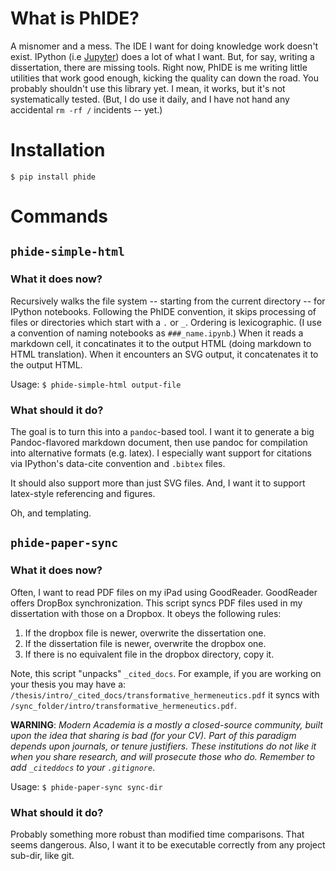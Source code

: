 # What is PhIDE?

A misnomer and a mess. The IDE I want for doing knowledge work doesn't exist. 
IPython (i.e [Jupyter](http://jupyter.org/)) does a lot of what I want. But, 
for say, writing a dissertation, there are missing tools. Right now, PhIDE 
is me writing little utilities that work good enough, kicking the quality can 
down the road. You probably shouldn't use this library yet. I mean, it works, 
but it's not systematically tested. (But, I do use it daily, and I have not 
hand any accidental `rm -rf /` incidents -- yet.)

# Installation

`$ pip install phide`

# Commands

## `phide-simple-html`

### What it does now?

Recursively walks the file system -- starting from the current directory -- 
for IPython notebooks. Following the PhIDE convention, it skips processing of 
files or directories which start with a `.` or `_`. Ordering is lexicographic. 
(I use a convention of naming notebooks as `###_name.ipynb`.) When it reads a 
markdown cell, it concatinates it to the output HTML (doing markdown to HTML 
translation). When it encounters an SVG output, it concatenates it to the
output HTML.

Usage: `$ phide-simple-html output-file`

### What should it do?

The goal is to turn this into a `pandoc`-based tool. I want it to generate a 
big Pandoc-flavored markdown document, then use pandoc for compilation into 
alternative formats (e.g. latex). I especially want support for citations via 
IPython's data-cite convention and `.bibtex` files. 

It should also support more than just SVG files. And, I want it to support 
latex-style referencing and figures.

Oh, and templating.

## `phide-paper-sync`

### What it does now?

Often, I want to read PDF files on my iPad using GoodReader. GoodReader 
offers DropBox synchronization. This script syncs PDF files used in my 
dissertation with those on a Dropbox. It obeys the following rules:

1. If the dropbox file is newer, overwrite the dissertation one. 
2. If the dissertation file is newer, overwrite the dropbox one.
3. If there is no equivalent file in the dropbox directory, copy it.

Note, this script "unpacks" `_cited_docs`. For example, if you are working on 
your thesis you may have a: 
`/thesis/intro/_cited_docs/transformative_hermeneutics.pdf` it syncs with 
`/sync_folder/intro/transformative_hermeneutics.pdf`.

**WARNING**: *Modern Academia is a mostly a closed-source community, built upon 
the idea that sharing is bad (for your CV). Part of this paradigm depends upon 
journals, or tenure justifiers. These institutions do not like it when you 
share research, and will prosecute those who do. Remember to add 
`_citeddocs` to your `.gitignore`*.

Usage: `$ phide-paper-sync sync-dir`

### What should it do?

Probably something more robust than modified time comparisons. That seems 
dangerous. Also, I want it to be executable correctly from any project 
sub-dir, like git. 

